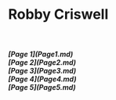<h1>Robby Criswell</h1> <br>
<h5>[Page 1](Page1.md) <br>
[Page 2](Page2.md) <br>
[Page 3](Page3.md) <br>
[Page 4](Page4.md) <br>
[Page 5](Page5.md)</h5> <br>
